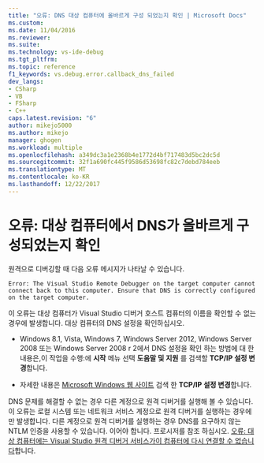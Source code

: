 ```yaml
---
title: "오류: DNS 대상 컴퓨터에 올바르게 구성 되었는지 확인 | Microsoft Docs"
ms.custom: 
ms.date: 11/04/2016
ms.reviewer: 
ms.suite: 
ms.technology: vs-ide-debug
ms.tgt_pltfrm: 
ms.topic: reference
f1_keywords: vs.debug.error.callback_dns_failed
dev_langs:
- CSharp
- VB
- FSharp
- C++
caps.latest.revision: "6"
author: mikejo5000
ms.author: mikejo
manager: ghogen
ms.workload: multiple
ms.openlocfilehash: a349dc3a1e2368b4e1772d4bf717483d5bc2dc5d
ms.sourcegitcommit: 32f1a690fc445f9586d53698fc82c7debd784eeb
ms.translationtype: MT
ms.contentlocale: ko-KR
ms.lasthandoff: 12/22/2017
---
```

# <a name="error-ensure-that-dns-is-correctly-configured-on-the-target-computer"></a>오류: 대상 컴퓨터에서 DNS가 올바르게 구성되었는지 확인
원격으로 디버깅할 때 다음 오류 메시지가 나타날 수 있습니다.  
  
```  
Error: The Visual Studio Remote Debugger on the target computer cannot connect back to this computer. Ensure that DNS is correctly configured on the target computer.  
```  
  
 이 오류는 대상 컴퓨터가 Visual Studio 디버거 호스트 컴퓨터의 이름을 확인할 수 없는 경우에 발생합니다. 대상 컴퓨터의 DNS 설정을 확인하십시오.  
  
-   Windows 8.1, Vista, Windows 7, Windows Server 2012, Windows Server 2008 또는 Windows Server 2008 r 2에서 DNS 설정을 확인 하는 방법에 대 한 내용은,이 작업을 수행:에 **시작** 메뉴 선택 **도움말 및 지원** 를 검색할 **TCP/IP 설정 변경**합니다.  
  
-   자세한 내용은 [Microsoft Windows 웹 사이트](http://go.microsoft.com/fwlink/?LinkId=252720) 검색 한 **TCP/IP 설정 변경**합니다.  
  
 DNS 문제를 해결할 수 없는 경우 다른 계정으로 원격 디버거를 실행해 볼 수 있습니다. 이 오류는 로컬 시스템 또는 네트워크 서비스 계정으로 원격 디버거를 실행하는 경우에만 발생합니다. 다른 계정으로 원격 디버거를 실행하는 경우 DNS를 요구하지 않는 NTLM 인증을 사용할 수 있습니다. 이어야 합니다. 프로시저를 참조 하십시오. [오류: 대상 컴퓨터에는 Visual Studio 원격 디버거 서비스가이 컴퓨터에 다시 연결할 수 없습니다](../debugger/error-the-visual-studio-remote-debugger-service-on-the-target-computer-cannot-connect-back-to-this-computer.md)합니다.